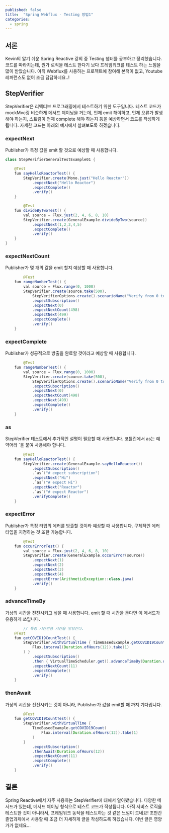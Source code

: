 ```yaml
---
published: false
title:  "Spring Webflux - Testing 방법1"
categories:
  - spring
---
```


## 서론

Kevin의 알기 쉬운 Spring Reactive 강의 중 Testing 챕터를 공부하고 정리했습니다. 코드를 따라치는데, 뭔가 로직을 테스트 한다기 보다 프레임워크를 테스트 하는 느낌을 많이 받았습니다. 아직 Webflux를 사용하는 프로젝트에 참여해 본적이 없고, Youtube 레퍼런스도 없어 조금 답답하네요..!

## StepVerifier

StepVerifier은 리액티브 프로그래밍에서 테스트하기 위한 도구입니다. 테스트 코드가 mockMvc랑 비슷하게 메서드 체이닝을 거는데, 언제 emit 해야하고, 언제 오류가 발생해야 하는지, 스트림이 언제 complete 해야 하는지 등을 예상하면서 코드를 작성하게 됩니다. 자세한 코드는 아래의 예시에서 살펴보도록 하겠습니다.

### expectNext

Publisher가 특정 값을 emit 할 것으로 예상할 때 사용합니다.

~~~java
class StepVerifierGeneralTestExample01 {

    @Test
    fun sayHelloReactorTest() {
        StepVerifier.create(Mono.just("Hello Reactor"))
            .expectNext("Hello Reactor")
            .expectComplete()
            .verify()
    }

		@Test
    fun divideByTwoTest() {
        val source = Flux.just(2, 4, 6, 8, 10)
        StepVerifier.create(GeneralExample.divideByTwo(source))
            .expectNext(1,2,3,4,5)
            .expectComplete()
            .verify()
    }
}
~~~

### expectNextCount

Publisher가 몇 개의 값을 emit 할지 예상할 때 사용합니다.

~~~java
		@Test
    fun rangeNumberTest() {
        val source = Flux.range(0, 1000)
        StepVerifier.create(source.take(500),
            StepVerifierOptions.create().scenarioName("Verify from 0 to 499"))
            .expectSubscription()
            .expectNext(0)
            .expectNextCount(498)
            .expectNext(499)
            .expectComplete()
            .verify()
    }
~~~

### expectComplete

Publisher가 성공적으로 방출을 완료할 것이라고 예상할 때 사용합니다.

~~~java
		@Test
    fun rangeNumberTest() {
        val source = Flux.range(0, 1000)
        StepVerifier.create(source.take(500),
            StepVerifierOptions.create().scenarioName("Verify from 0 to 499"))
            .expectSubscription()
            .expectNext(0)
            .expectNextCount(498)
            .expectNext(499)
            .expectComplete()
            .verify()
    }
~~~

### as

StepVerifier 테스트에서 추가적인 설명이 필요할 때 사용합니다. 코틀린에서 as는 예약어라 `을 붙여 사용해야 합니다.

~~~java
		@Test
    fun sayHelloReactorTest() {
        StepVerifier.create(GeneralExample.sayHelloReactor())
            .expectSubscription()
            .`as`("# expect subscription")
            .expectNext("Hi")
            .`as`("# expect Hi")
            .expectNext("Reactor")
            .`as`("# expect Reactor")
            .verifyComplete()
    }
~~~

### expectError

Publisher가 특정 타입의 에러를 방출할 것이라 예상할 때 사용합니다. 구체적인 에러 타입을 지정하는 것 또한 가능합니다. 

~~~java
		@Test
    fun occurErrorTest() {
        val source = Flux.just(2, 4, 6, 8, 10)
        StepVerifier.create(GeneralExample.occurError(source))
            .expectNext(1)
            .expectNext(2)
            .expectNext(3)
            .expectNext(4)
            .expectError(ArithmeticException::class.java)
            .verify()
    }
~~~

### advanceTimeBy

가상의 시간을 전진시키고 싶을 때 사용합니다. emit 할 때 시간을 둔다면 이 메서드가 유용하게 쓰입니다.

~~~java
		// 특정 시간만큼 시간을 앞당긴다.
    @Test
    fun getCOVID19CountTest() {
        StepVerifier.withVirtualTime { TimeBasedExample.getCOVID19Count(
            Flux.interval(Duration.ofHours(12)).take(1)
        ) }
            .expectSubscription()
            .then { VirtualTimeScheduler.get().advanceTimeBy(Duration.ofHours(12)) }
            .expectNextCount(11)
            .expectComplete()
            .verify()
    }
~~~

### thenAwait

가상의 시간을 전진시키는 것이 아니라, Publisher가 값을 emit할 때 까지 기다립니다.

~~~java
		@Test
    fun getCOVID19CountTest() {
        StepVerifier.withVirtualTime {
            TimeBasedExample.getCOVID19Count(
                Flux.interval(Duration.ofHours(12)).take(1)
            )
        }
            .expectSubscription()
            .thenAwait(Duration.ofHours(12))
            .expectNextCount(11)
            .expectComplete()
            .verify()
    }
~~~

## 결론

Spring Reactive에서 자주 사용하는 StepVerifier에 대해서 알아봤습니다. 다양한 메서드가 있는데, 메서드 체이닝 형식으로 테스트 코드가 작성됩니다. 아직 서비스 로직을 테스트한 것이 아니라서, 프레임워크 동작을 테스트하는 것 같은 느낌이 드네요! 조만간 졸업과제에서 사용할 때 조금 더 자세하게 글을 작성하도록 하겠습니다. 이번 글은 영양가가 없네요...

